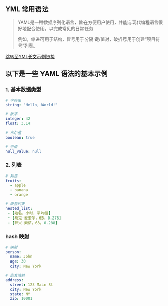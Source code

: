 YML 常用语法
---
> YAML是一种数据序列化语言，旨在方便用户使用，并能与现代编程语言很好地配合使用，以完成常见的日常任务
>
> 例如，缩进可用于结构，冒号用于分隔 键/值对，破折号用于创建“项目符号”列表。
>
[跳转至YML长文示例链接](https://yaml.org/spec/1.2.2/#25-full-length-example)

## 以下是一些 YAML 语法的基本示例
### 1. 基本数据类型
```yml
# 字符串
string: "Hello, World!"

# 数字
integer: 42
float: 3.14

# 布尔值
boolean: true

# 空值
null_value: null
```
### 2. 列表
```yml
# 列表
fruits:
  - apple
  - banana
  - orange

# 嵌套列表
nested_list:
 - [姓名，小时，平均值] 
 - [马克·麦奎尔，65，0.278] 
 - [萨米·索萨，63，0.288]
```
### hash 映射
```yml
# 映射
person:
  name: John
  age: 30
  city: New York

# 嵌套映射
address:
  street: 123 Main St
  city: New York
  state: NY
  zip: 10001
```
